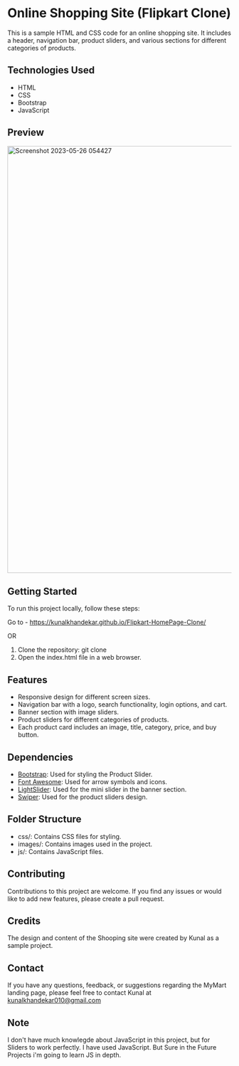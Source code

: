 # Online Shopping Site (Flipkart Clone)

This is a sample HTML and CSS code for an online shopping site. It includes a header, navigation bar, product sliders, and various sections for different categories of products.

## Technologies Used

- HTML
- CSS
- Bootstrap
- JavaScript

## Preview 

<img width="960" alt="Screenshot 2023-05-26 054427" src="https://github.com/KunalKhandekar/Flipkart-HomePage-Clone/assets/134169718/6998d42d-7925-4876-9f03-2f6fda9f99de">


## Getting Started

To run this project locally, follow these steps:

Go to - https://kunalkhandekar.github.io/Flipkart-HomePage-Clone/

OR

1. Clone the repository: git clone <repository-url>
2. Open the index.html file in a web browser.

## Features

- Responsive design for different screen sizes.
- Navigation bar with a logo, search functionality, login options, and cart.
- Banner section with image sliders.
- Product sliders for different categories of products.
- Each product card includes an image, title, category, price, and buy button.

## Dependencies

- [Bootstrap](https://getbootstrap.com/): Used for styling the Product Slider.
- [Font Awesome](https://fontawesome.com/): Used for arrow symbols and icons.
- [LightSlider](https://github.com/sachinchoolur/lightslider): Used for the mini slider in the banner section.
- [Swiper](https://swiperjs.com/): Used for the product sliders design.

## Folder Structure

- css/: Contains CSS files for styling.
- images/: Contains images used in the project.
- js/: Contains JavaScript files.

## Contributing

Contributions to this project are welcome. If you find any issues or would like to add new features, please create a pull request.

## Credits

The design and content of the Shooping site were created by Kunal as a sample project.

## Contact

If you have any questions, feedback, or suggestions regarding the MyMart landing page, please feel free to contact Kunal at kunalkhandekar010@gmail.com

## Note

I don't have much knowlegde about JavaScript in this project, but for Sliders to work perfectly. I have used JavaScript.
But Sure in the Future Projects i'm going to learn JS in depth.

